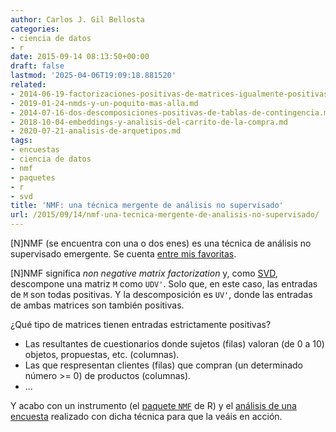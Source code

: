 ```yaml
---
author: Carlos J. Gil Bellosta
categories:
- ciencia de datos
- r
date: 2015-09-14 08:13:50+00:00
draft: false
lastmod: '2025-04-06T19:09:18.881520'
related:
- 2014-06-19-factorizaciones-positivas-de-matrices-igualmente-positivas.md
- 2019-01-24-nmds-y-un-poquito-mas-alla.md
- 2014-07-16-dos-descomposiciones-positivas-de-tablas-de-contingencia.md
- 2018-10-04-embeddings-y-analisis-del-carrito-de-la-compra.md
- 2020-07-21-analisis-de-arquetipos.md
tags:
- encuestas
- ciencia de datos
- nmf
- paquetes
- r
- svd
title: 'NMF: una técnica mergente de análisis no supervisado'
url: /2015/09/14/nmf-una-tecnica-mergente-de-analisis-no-supervisado/
---
```


[N]NMF (se encuentra con una o dos enes) es una técnica de análisis no supervisado emergente. Se cuenta [entre mis favoritas](http://www.datanalytics.com/tag/nmf/).

[N]NMF significa _non negative matrix factorization_ y, como [SVD](https://en.wikipedia.org/wiki/Singular_value_decomposition), descompone una matriz `M` como `UDV'`. Solo que, en este caso, las entradas de `M` son todas positivas. Y la descomposición es `UV'`, donde las entradas de ambas matrices son también positivas.

¿Qué tipo de matrices tienen entradas estrictamente positivas?

* Las resultantes de cuestionarios donde sujetos (filas) valoran (de 0 a 10) objetos, propuestas, etc. (columnas).
* Las que respresentan clientes (filas) que compran (un determinado número >= 0) de productos (columnas).
* ...

Y acabo con un instrumento (el [paquete `NMF`](https://cran.r-project.org/web/packages/NMF/index.html) de R) y el [análisis de una encuesta](http://www.oreilly.com/data/free/files/analyzing-the-analyzers.pdf) realizado con dicha técnica para que la veáis en acción.